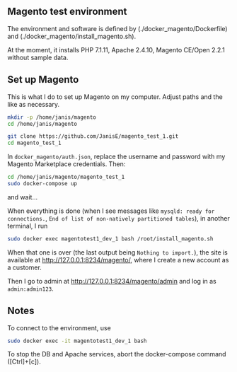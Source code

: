 ## Magento test environment

The environment and software is defined by (./docker_magento/Dockerfile) and (./docker_magento/install_magento.sh).

At the moment, it installs PHP 7.1.11, Apache 2.4.10, Magento CE/Open 2.2.1 without sample data.

## Set up Magento

This is what I do to set up Magento on my computer. Adjust paths and the like as necessary.

```bash
mkdir -p /home/janis/magento
cd /home/janis/magento

git clone https://github.com/JanisE/magento_test_1.git
cd magento_test_1
```

In `docker_magento/auth.json`, replace the username and password with my Magento Marketplace credentials. Then:

```bash
cd /home/janis/magento/magento_test_1
sudo docker-compose up
```
and wait...

When everything is done (when I see messages like `mysqld: ready for connections.`, `End of list of non-natively partitioned tables`), in another terminal, I run
```bash
sudo docker exec magentotest1_dev_1 bash /root/install_magento.sh
```

When that one is over (the last output being `Nothing to import.`), the site is available at http://127.0.0.1:8234/magento/, where I create a new account as a customer.

Then I go to admin at http://127.0.0.1:8234/magento/admin and log in as `admin:admin123`.

## Notes

To connect to the environment, use
```bash
sudo docker exec -it magentotest1_dev_1 bash
```

To stop the DB and Apache services, abort the docker-compose command ([Ctrl]+[c]).
